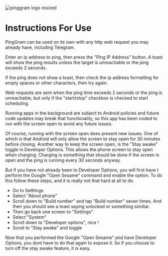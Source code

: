 ![pinggram logo resized](https://github.com/KaiKai7/PingGram/assets/87836320/9e4a3264-2c62-4449-ac6b-ba43e15a546f)

# Instructions For Use

PingGram can be used on its own with any http web request you may already have, including Telegram.

Enter an ip address to ping, then press the "Ping IP Address" button. A toast will show the ping results unless the target is unreachable or the ping exceeds 2 seconds.

If the ping does not show a toast, then check the ip address formatting for empty spaces or other characters, then try again.

Web requests are sent when the ping time exceeds 2 seconds or the ping is unreachable, but only if the "start/stop" checkbox is checked to start scheduling.

Running apps in the background are subject to Android policies and future code updates may break that functionality, so this app has been coded to run with the screen open to avoid any future issues.

Of course, running with the screen open does present new issues. One of which is that Android will only allow the screen to stay open for 30 minutes before closing. Another way to keep the screen open, is the "Stay awake" toggle in Developer Options. This allows the phone screen to stay open when charging. Charging is something that should be done if the screen is open and the ping is running every 30 seconds anyway.

But if you have not already been to Developer Options, you will first have t perform the Google "Open Sesame" command and enable the option. To do this follow these steps, and it is really not that hard at all to do.

* Go to Setttings
* Select "About phone"
* Scroll down to "Build number" and tap "Build number" seven times. And then you should see a toast saying unlocked or something similiar.
* Then go back one screen to "Settings".
* Select "System"
* Scroll down to "Developer options", nice !
* Scroll to "Stay awake" and toggle

Now that you performed the Google "Open Sesame" and have Developer Options, you dont have to do that again to expose it. So if you choose to turn off the stay awake feature, it is easy.
